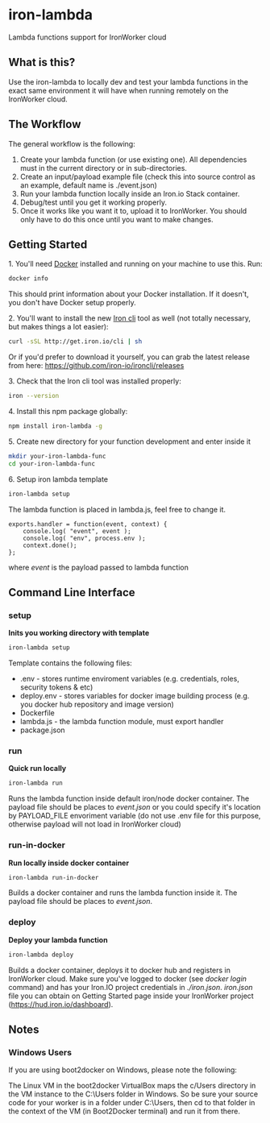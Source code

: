 # iron-lambda
Lambda functions support for IronWorker cloud

## What is this?

Use the iron-lambda to locally dev and test your lambda functions in the exact same environment it will
have when running remotely on the IronWorker cloud.

## The Workflow

The general workflow is the following:

1. Create your lambda function (or use existing one). All dependencies must in the current directory or in sub-directories.
2. Create an input/payload example file (check this into source control as an example, default name is ./event.json)
3. Run your lambda function locally inside an Iron.io Stack container.
4. Debug/test until you get it working properly.
4. Once it works like you want it to, upload it to IronWorker. You should only have to do this once until you want to make changes.

## Getting Started

1\. You'll need [Docker](http://docker.com) installed and running on your machine to use this. Run:

```sh
docker info
```

This should print information about your Docker installation. If it doesn't, you don't have Docker setup properly.

2\. You'll want to install the new [Iron cli](https://github.com/iron-io/ironcli) tool as well (not totally necessary, but makes things a lot easier):
```sh
curl -sSL http://get.iron.io/cli | sh
```

Or if you'd prefer to download it yourself, you can grab the latest release from here: https://github.com/iron-io/ironcli/releases

3\. Check that the Iron cli tool was installed properly:
```sh
iron --version
```

4\. Install this npm package globally:
```sh
npm install iron-lambda -g
```
5\. Create new directory for your function development and enter inside it
```sh
mkdir your-iron-lambda-func
cd your-iron-lambda-func
```

6\. Setup iron lambda template
```sh
iron-lambda setup
```
The lambda function is placed in lambda.js, feel free to change it.

```node
exports.handler = function(event, context) {
    console.log( "event", event );
    console.log( "env", process.env );
    context.done();
};
```
where _event_ is the payload passed to lambda function

## Command Line Interface

### setup
**Inits you working directory with template**
```sh
iron-lambda setup
```
Template contains the following files:
* .env - stores runtime enviroment variables (e.g. credentials, roles, security tokens & etc)
* deploy.env - stores variables for docker image building process (e.g. you docker hub repository and image version)
* Dockerfile
* lambda.js - the lambda function module, must export handler
* package.json

### run
**Quick run locally**
```sh
iron-lambda run
```
Runs the lambda function inside default iron/node docker container.
The payload file should be places to _event.json_ or you could specify it's location by PAYLOAD_FILE envoriment variable (do not use .env file for this purpose, otherwise payload will not load in IronWorker cloud)

### run-in-docker
**Run locally inside docker container**
```sh
iron-lambda run-in-docker
```
Builds a docker container and runs the lambda function inside it.
The payload file should be places to _event.json_.

### deploy
**Deploy your lambda function**
```sh
iron-lambda deploy
```
Builds a docker container, deploys it to docker hub and registers in IronWorker cloud.
Make sure you've logged to docker (see _docker login_ command) and has your Iron.IO project credentials in _./iron.json_.
_iron.json_ file you can obtain on Getting Started page inside your IronWorker project (https://hud.iron.io/dashboard).

## Notes
### Windows Users

If you are using boot2docker on Windows, please note the following:

The Linux VM in the boot2docker VirtualBox maps the c/Users directory in the VM instance to the C:\Users folder in Windows. So be sure your source code for your worker is in a folder under C:\Users, then cd to that folder in the context of the VM (in Boot2Docker terminal) and run it from there.
